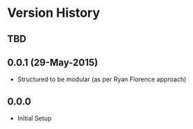 # Version History

## TBD


## 0.0.1 (29-May-2015)

- Structured to be modular (as per Ryan Florence approach)

## 0.0.0

- Initial Setup
